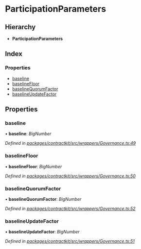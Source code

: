 # ParticipationParameters

## Hierarchy

* **ParticipationParameters**

## Index

### Properties

* [baseline]()
* [baselineFloor]()
* [baselineQuorumFactor]()
* [baselineUpdateFactor]()

## Properties

### baseline

• **baseline**: _BigNumber_

_Defined in_ [_packages/contractkit/src/wrappers/Governance.ts:49_](https://github.com/celo-org/celo-monorepo/blob/master/packages/contractkit/src/wrappers/Governance.ts#L49)

### baselineFloor

• **baselineFloor**: _BigNumber_

_Defined in_ [_packages/contractkit/src/wrappers/Governance.ts:50_](https://github.com/celo-org/celo-monorepo/blob/master/packages/contractkit/src/wrappers/Governance.ts#L50)

### baselineQuorumFactor

• **baselineQuorumFactor**: _BigNumber_

_Defined in_ [_packages/contractkit/src/wrappers/Governance.ts:52_](https://github.com/celo-org/celo-monorepo/blob/master/packages/contractkit/src/wrappers/Governance.ts#L52)

### baselineUpdateFactor

• **baselineUpdateFactor**: _BigNumber_

_Defined in_ [_packages/contractkit/src/wrappers/Governance.ts:51_](https://github.com/celo-org/celo-monorepo/blob/master/packages/contractkit/src/wrappers/Governance.ts#L51)

